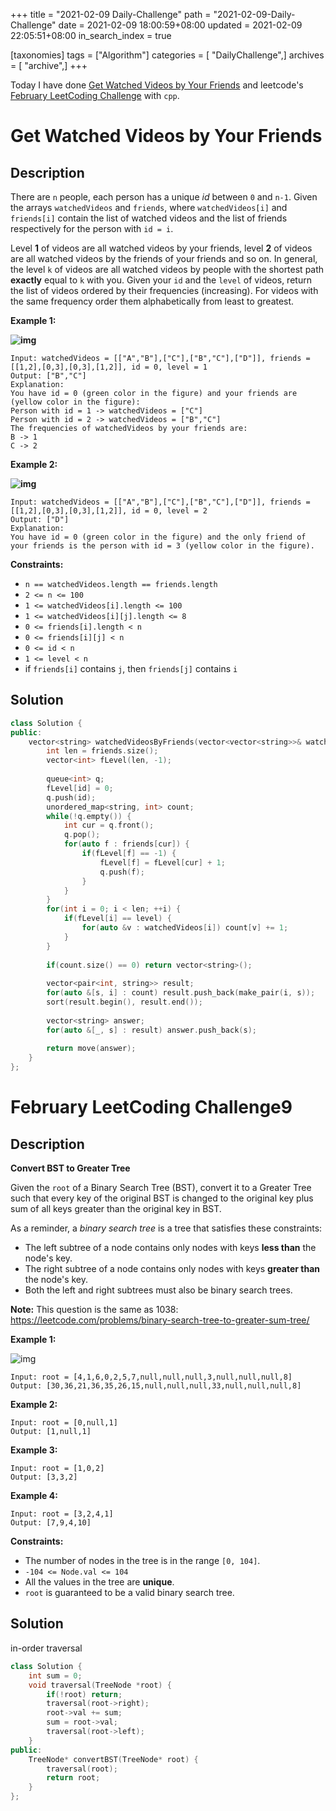 +++
title = "2021-02-09 Daily-Challenge"
path = "2021-02-09-Daily-Challenge"
date = 2021-02-09 18:00:59+08:00
updated = 2021-02-09 22:05:51+08:00
in_search_index = true

[taxonomies]
tags = ["Algorithm"]
categories = [ "DailyChallenge",]
archives = [ "archive",]
+++

Today I have done [Get Watched Videos by Your Friends](https://leetcode.com/problems/get-watched-videos-by-your-friends/) and leetcode's [February LeetCoding Challenge](https://leetcode.com/explore/featured/card/february-leetcoding-challenge-2021/585/week-2-february-8th-february-14th/3634/) with `cpp`.

<!-- more -->

# Get Watched Videos by Your Friends

## Description

There are `n` people, each person has a unique *id* between `0` and `n-1`. Given the arrays `watchedVideos` and `friends`, where `watchedVideos[i]` and `friends[i]` contain the list of watched videos and the list of friends respectively for the person with `id = i`.

Level **1** of videos are all watched videos by your friends, level **2** of videos are all watched videos by the friends of your friends and so on. In general, the level `k` of videos are all watched videos by people with the shortest path **exactly** equal to `k` with you. Given your `id` and the `level` of videos, return the list of videos ordered by their frequencies (increasing). For videos with the same frequency order them alphabetically from least to greatest. 

 

**Example 1:**

**![img](https://assets.leetcode.com/uploads/2020/01/02/leetcode_friends_1.png)**

```
Input: watchedVideos = [["A","B"],["C"],["B","C"],["D"]], friends = [[1,2],[0,3],[0,3],[1,2]], id = 0, level = 1
Output: ["B","C"] 
Explanation: 
You have id = 0 (green color in the figure) and your friends are (yellow color in the figure):
Person with id = 1 -> watchedVideos = ["C"] 
Person with id = 2 -> watchedVideos = ["B","C"] 
The frequencies of watchedVideos by your friends are: 
B -> 1 
C -> 2
```

**Example 2:**

**![img](https://assets.leetcode.com/uploads/2020/01/02/leetcode_friends_2.png)**

```
Input: watchedVideos = [["A","B"],["C"],["B","C"],["D"]], friends = [[1,2],[0,3],[0,3],[1,2]], id = 0, level = 2
Output: ["D"]
Explanation: 
You have id = 0 (green color in the figure) and the only friend of your friends is the person with id = 3 (yellow color in the figure).
```

 

**Constraints:**

- `n == watchedVideos.length == friends.length`
- `2 <= n <= 100`
- `1 <= watchedVideos[i].length <= 100`
- `1 <= watchedVideos[i][j].length <= 8`
- `0 <= friends[i].length < n`
- `0 <= friends[i][j] < n`
- `0 <= id < n`
- `1 <= level < n`
- if `friends[i]` contains `j`, then `friends[j]` contains `i`

## Solution

``` cpp
class Solution {
public:
    vector<string> watchedVideosByFriends(vector<vector<string>>& watchedVideos, vector<vector<int>>& friends, int id, int level) {
        int len = friends.size();
        vector<int> fLevel(len, -1);
        
        queue<int> q;
        fLevel[id] = 0;
        q.push(id);
        unordered_map<string, int> count;
        while(!q.empty()) {
            int cur = q.front();
            q.pop();
            for(auto f : friends[cur]) {
                if(fLevel[f] == -1) {
                    fLevel[f] = fLevel[cur] + 1;
                    q.push(f);
                }
            }
        }
        for(int i = 0; i < len; ++i) {
            if(fLevel[i] == level) {
                for(auto &v : watchedVideos[i]) count[v] += 1;
            }
        }
        
        if(count.size() == 0) return vector<string>();
        
        vector<pair<int, string>> result;
        for(auto &[s, i] : count) result.push_back(make_pair(i, s));
        sort(result.begin(), result.end());
        
        vector<string> answer;
        for(auto &[_, s] : result) answer.push_back(s);
        
        return move(answer);
    }
};
```

# February LeetCoding Challenge9

## Description

**Convert BST to Greater Tree**

Given the `root` of a Binary Search Tree (BST), convert it to a Greater Tree such that every key of the original BST is changed to the original key plus sum of all keys greater than the original key in BST.

As a reminder, a *binary search tree* is a tree that satisfies these constraints:

- The left subtree of a node contains only nodes with keys **less than** the node's key.
- The right subtree of a node contains only nodes with keys **greater than** the node's key.
- Both the left and right subtrees must also be binary search trees.

**Note:** This question is the same as 1038: https://leetcode.com/problems/binary-search-tree-to-greater-sum-tree/

 

**Example 1:**

![img](https://assets.leetcode.com/uploads/2019/05/02/tree.png)

```
Input: root = [4,1,6,0,2,5,7,null,null,null,3,null,null,null,8]
Output: [30,36,21,36,35,26,15,null,null,null,33,null,null,null,8]
```

**Example 2:**

```
Input: root = [0,null,1]
Output: [1,null,1]
```

**Example 3:**

```
Input: root = [1,0,2]
Output: [3,3,2]
```

**Example 4:**

```
Input: root = [3,2,4,1]
Output: [7,9,4,10]
```

 

**Constraints:**

- The number of nodes in the tree is in the range `[0, 104]`.
- `-104 <= Node.val <= 104`
- All the values in the tree are **unique**.
- `root` is guaranteed to be a valid binary search tree.

## Solution

in-order traversal

``` cpp
class Solution {
    int sum = 0;
    void traversal(TreeNode *root) {
        if(!root) return;
        traversal(root->right);
        root->val += sum;
        sum = root->val;
        traversal(root->left);
    }
public:
    TreeNode* convertBST(TreeNode* root) {
        traversal(root);
        return root;
    }
};
```
